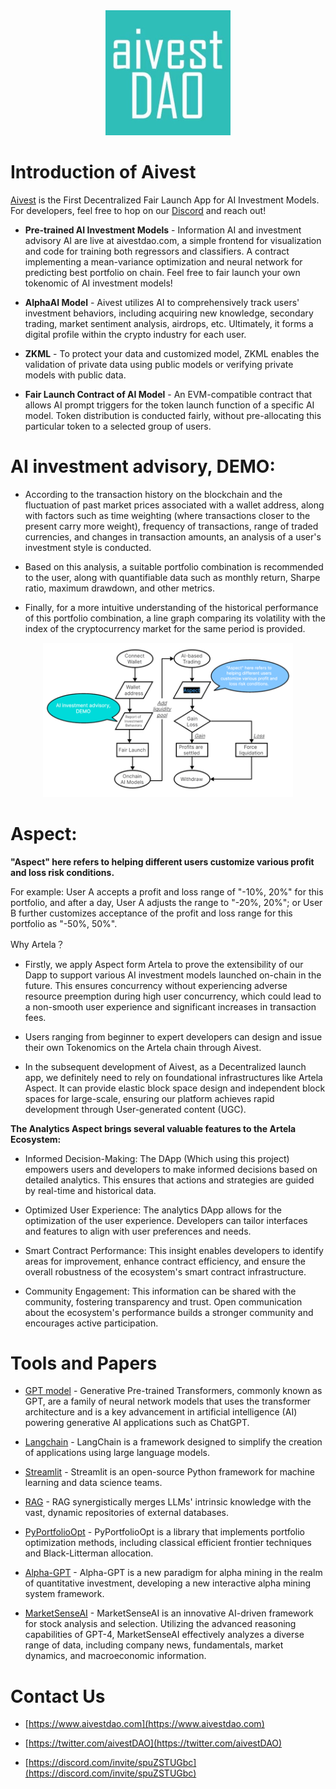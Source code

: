 <div align="center">
    <img src="Pics/logo.jpg" alt="drawing" width="200"/>
</div>

# Introduction of Aivest
[Aivest](https://www.aivestdao.com) is the First Decentralized Fair Launch App for AI Investment Models. For developers, feel free to hop on our [Discord](https://discord.com/invite/spuZSTUGbc) and reach out!

* **Pre-trained AI Investment Models** - Information AI and investment advisory AI are live at aivestdao.com, a simple frontend for visualization and code for training both regressors and classifiers. A contract implementing a mean-variance optimization and neural network for predicting best portfolio on chain. Feel free to fair launch your own tokenomic of AI investment models!

* **AlphaAI Model** - Aivest utilizes AI to comprehensively track users' investment behaviors, including acquiring new knowledge, secondary trading, market sentiment analysis, airdrops, etc. Ultimately, it forms a digital profile within the crypto industry for each user.

* **ZKML** - To protect your data and customized model, ZKML enables the validation of private data using public models or verifying private models with public data.

* **Fair Launch Contract of AI Model** - An EVM-compatible contract that allows AI prompt triggers for the token launch function of a specific AI model. Token distribution is conducted fairly, without pre-allocating this particular token to a selected group of users.




# AI investment advisory, DEMO:

* According to the transaction history on the blockchain and the fluctuation of past market prices associated with a wallet address, along with factors such as time weighting (where transactions closer to the present carry more weight), frequency of transactions, range of traded currencies, and changes in transaction amounts, an analysis of a user's investment style is conducted.

* Based on this analysis, a suitable portfolio combination is recommended to the user, along with quantifiable data such as monthly return, Sharpe ratio, maximum drawdown, and other metrics.

* Finally, for a more intuitive understanding of the historical performance of this portfolio combination, a line graph comparing its volatility with the index of the cryptocurrency market for the same period is provided.

<div align="center">
    <img src="Pics/demo.png" alt="drawing" width="400"/>
</div>

# Aspect:

**"Aspect" here refers to helping different users customize various profit and loss risk conditions.**

For example: User A accepts a profit and loss range of "-10%, 20%" for this portfolio, and after a day, User A adjusts the range to "-20%, 20%"; or User B further customizes acceptance of the profit and loss range for this portfolio as "-50%, 50%".

Why Artela？

* Firstly, we apply Aspect form Artela to prove the extensibility of our Dapp to support various AI investment models launched on-chain in the future. This ensures concurrency without experiencing adverse resource preemption during high user concurrency, which could lead to a non-smooth user experience and significant increases in transaction fees.

* Users ranging from beginner to expert developers can design and issue their own Tokenomics on the Artela chain through Aivest.

* In the subsequent development of Aivest, as a Decentralized launch app, we definitely need to rely on foundational infrastructures like Artela Aspect. It can provide elastic block space design and independent block spaces for large-scale, ensuring our platform achieves rapid development through User-generated content (UGC).

**The Analytics Aspect brings several valuable features to the Artela Ecosystem:**

* Informed Decision-Making: The DApp (Which using this project) empowers users and developers to make informed decisions based on detailed analytics. This ensures that actions and strategies are guided by real-time and historical data.

* Optimized User Experience: The analytics DApp allows for the optimization of the user experience. Developers can tailor interfaces and features to align with user preferences and needs.

* Smart Contract Performance: This insight enables developers to identify areas for improvement, enhance contract efficiency, and ensure the overall robustness of the ecosystem's smart contract infrastructure.

* Community Engagement: This information can be shared with the community, fostering transparency and trust. Open communication about the ecosystem's performance builds a stronger community and encourages active participation.






# Tools and  Papers

* [GPT model](https://openai.com) -  Generative Pre-trained Transformers, commonly known as GPT, are a family of neural network models that uses the transformer architecture and is a key advancement in artificial intelligence (AI) powering generative AI applications such as ChatGPT.

* [Langchain](https://www.langchain.com) - LangChain is a framework designed to simplify the creation of applications using large language models.

* [Streamlit](https://streamlit.io) - Streamlit is an open-source Python framework for machine learning and data science teams. 

* [RAG](https://arxiv.org/abs/2312.10997) - RAG synergistically merges LLMs' intrinsic knowledge with the vast, dynamic repositories of external databases.


* [PyPortfolioOpt](https://pyportfolioopt.readthedocs.io/en/latest/) - PyPortfolioOpt is a library that implements portfolio optimization methods, including classical efficient frontier techniques and Black-Litterman allocation.

* [Alpha-GPT](https://arxiv.org/pdf/2402.09746.pdf) - Alpha-GPT is a new paradigm for alpha mining in the realm of quantitative investment, developing a new interactive alpha mining system framework.

* [MarketSenseAI](https://arxiv.org/abs/2401.03737) -  MarketSenseAI is an innovative AI-driven framework for stock analysis and selection. Utilizing the advanced reasoning capabilities of GPT-4, MarketSenseAI effectively analyzes a diverse range of data, including company news, fundamentals, market dynamics, and macroeconomic information.

# Contact Us

* [https://www.aivestdao.com](https://www.aivestdao.com)

* [https://twitter.com/aivestDAO](https://twitter.com/aivestDAO)

* [https://discord.com/invite/spuZSTUGbc](https://discord.com/invite/spuZSTUGbc)
